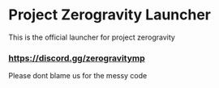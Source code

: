 # Project Zerogravity Launcher

This is the official launcher for project zerogravity
### https://discord.gg/zerogravitymp

Please dont blame us for the messy code
